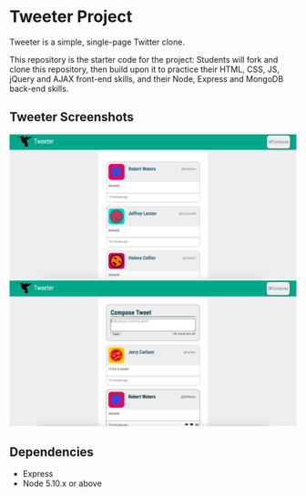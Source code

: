# Tweeter Project

Tweeter is a simple, single-page Twitter clone.

This repository is the starter code for the project: Students will fork and clone this repository, then build upon it to practice their HTML, CSS, JS, jQuery and AJAX front-end skills, and their Node, Express and MongoDB back-end skills.

## Tweeter Screenshots
!["Main Page"](https://github.com/TylerNRobertson/tweeter-for-LHL/blob/master/public/images/tweetermain.png)
!["Tweeting"](https://github.com/TylerNRobertson/tweeter-for-LHL/blob/master/public/images/tweeting.png)

## Dependencies

- Express
- Node 5.10.x or above
